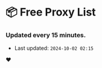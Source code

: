 # :package: Free Proxy List
### Updated every 15 minutes.

- Last updated: `2024-10-02 02:15`

:heart:
